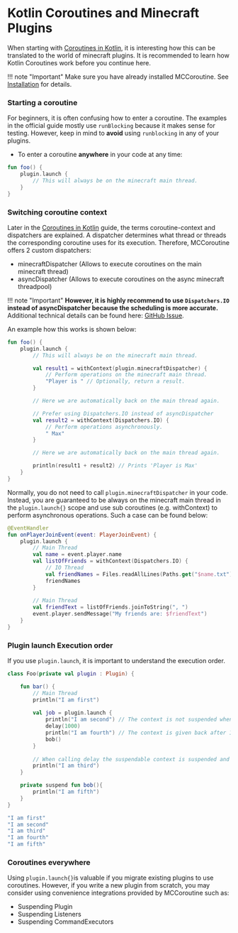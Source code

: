 # Kotlin Coroutines and Minecraft Plugins

When starting with [Coroutines in Kotlin](https://kotlinlang.org/docs/coroutines-basics.html), it is interesting
how this can be translated to the world of minecraft plugins. It is recommended to learn how Kotlin Coroutines work before you continue here.

!!! note "Important"
    Make sure you have already installed MCCoroutine. See [Installation](/gettingstarted) for details.

### Starting a coroutine

For beginners, it is often confusing how to enter a coroutine. The examples in the official guide mostly use ``runBlocking``
because it makes sense for testing. However, keep in mind to **avoid** using ``runblocking`` in any of your plugins.

* To enter a coroutine **anywhere** in your code at any time:

```kotlin
fun foo() {
    plugin.launch {
        // This will always be on the minecraft main thread.
    }
}
```

### Switching coroutine context
    
Later in the [Coroutines in Kotlin](https://kotlinlang.org/docs/coroutine-context-and-dispatchers.html) guide, the terms coroutine-context and dispatchers are explained.
A dispatcher determines what thread or threads the corresponding coroutine uses for its execution. Therefore, MCCoroutine offers 2 custom dispatchers:

* minecraftDispatcher (Allows to execute coroutines on the main minecraft thread)
* asyncDispatcher (Allows to execute coroutines on the async minecraft threadpool)

!!! note "Important"
    **However, it is highly recommend to use ``Dispatchers.IO`` instead of asyncDispatcher because the scheduling is more accurate.**
    Additional technical details can be found here: [GitHub Issue](https://github.com/Shynixn/MCCoroutine/issues/87).

An example how this works is shown below:

```kotlin
fun foo() {
    plugin.launch {
        // This will always be on the minecraft main thread.

        val result1 = withContext(plugin.minecraftDispatcher) {
            // Perform operations on the minecraft main thread.
            "Player is " // Optionally, return a result.
        }

        // Here we are automatically back on the main thread again.

        // Prefer using Dispatchers.IO instead of asyncDispatcher 
        val result2 = withContext(Dispatchers.IO) {
            // Perform operations asynchronously.
            " Max"
        }

        // Here we are automatically back on the main thread again.

        println(result1 + result2) // Prints 'Player is Max'
    }
}
```

Normally, you do not need to call ``plugin.minecraftDispatcher`` in your code. Instead, you are guaranteed to be always on the minecraft main thread
in the ``plugin.launch{}`` scope and use sub coroutines (e.g. withContext) to perform asynchronous operations. Such a case can be found below:

```kotlin
@EventHandler
fun onPlayerJoinEvent(event: PlayerJoinEvent) {
    plugin.launch {
        // Main Thread
        val name = event.player.name
        val listOfFriends = withContext(Dispatchers.IO) {
            // IO Thread
            val friendNames = Files.readAllLines(Paths.get("$name.txt"))
            friendNames
        }
        
        // Main Thread
        val friendText = listOfFriends.joinToString(", ")
        event.player.sendMessage("My friends are: $friendText")
    }
}

```

### Plugin launch Execution order

If you use ``plugin.launch``, it is important to understand the execution order.

````kotlin
class Foo(private val plugin : Plugin) {

    fun bar() {
        // Main Thread
        println("I am first")
        
        val job = plugin.launch {
            println("I am second") // The context is not suspended when switching to the same suspendable context.
            delay(1000)
            println("I am fourth") // The context is given back after 1000 milliseconds and continuous here.
            bob()
        }
        
        // When calling delay the suspendable context is suspended and the original context immediately continuous here.
        println("I am third")
    }

    private suspend fun bob(){
        println("I am fifth")
    }
}
````

````kotlin
"I am first"
"I am second"
"I am third"
"I am fourth"
"I am fifth"
````

###  Coroutines everywhere

Using ``plugin.launch{}``is valuable if you migrate existing plugins to use coroutines. However, if you write a new plugin from scratch, you may consider using
convenience integrations provided by MCCoroutine such as:

* Suspending Plugin
* Suspending Listeners
* Suspending CommandExecutors










